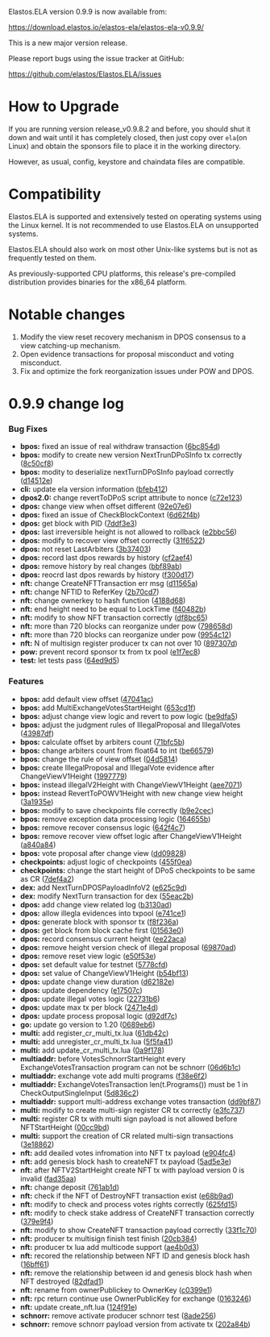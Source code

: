 Elastos.ELA version 0.9.9 is now available from:

  <https://download.elastos.io/elastos-ela/elastos-ela-v0.9.9/>

This is a new major version release.

Please report bugs using the issue tracker at GitHub:

  <https://github.com/elastos/Elastos.ELA/issues>

How to Upgrade
==============

If you are running version release_v0.9.8.2 and before, you should shut it down
and wait until it has completely closed, then just copy over `ela`(on Linux) 
and obtain the sponsors file to place it in the working directory.

However, as usual, config, keystore and chaindata files are compatible.

Compatibility
==============

Elastos.ELA is supported and extensively tested on operating systems
using the Linux kernel. It is not recommended to use Elastos.ELA on
unsupported systems.

Elastos.ELA should also work on most other Unix-like systems but is not
as frequently tested on them.

As previously-supported CPU platforms, this release's pre-compiled
distribution provides binaries for the x86_64 platform.

Notable changes
===============

1. Modify the view reset recovery mechanism in DPOS consensus to a view catching-up mechanism.
2. Open evidence transactions for proposal misconduct and voting misconduct.
3. Fix and optimize the fork reorganization issues under POW and DPOS.

0.9.9 change log
=================

### Bug Fixes

* **bpos:** fixed an issue of real withdraw transaction ([6bc854d](https://github.com/elastos/Elastos.ELA/commit/6bc854dfb5e9d2680c8293061578bfa09969a68e))
* **bpos:** modify to create new version NextTrunDPoSInfo tx correctly ([8c50cf8](https://github.com/elastos/Elastos.ELA/commit/8c50cf89002a6ed94bf25c8c3cf4b67ec4586d5b))
* **bpos:** modity to deserialize nextTurnDPoSInfo payload correctly ([d14512e](https://github.com/elastos/Elastos.ELA/commit/d14512e2add518030076064be228d80228619529))
* **cli:** update ela version information ([bfeb412](https://github.com/elastos/Elastos.ELA/commit/bfeb4120defed420f85841ba1cae0ecdda87ce10))
* **dpos2.0:** change revertToDPoS script attribute to nonce ([c72e123](https://github.com/elastos/Elastos.ELA/commit/c72e123cc02dd2d70f504b14fcd6b7132d7cf0a4))
* **dpos:** change view when offset different ([92e07e6](https://github.com/elastos/Elastos.ELA/commit/92e07e6aa32870162b9ade553dc29d6b61cc2c12))
* **dpos:** fixed an issue of CheckBlockContext ([6d62f4b](https://github.com/elastos/Elastos.ELA/commit/6d62f4b1514f3f672cbe2ec6b51bd6cacbd9c50a))
* **dpos:** get block with PID ([7ddf3e3](https://github.com/elastos/Elastos.ELA/commit/7ddf3e32e46118729194ff52dc8f6812818d184e))
* **dpos:** last irreversible height is not allowed to rollback ([e2bbc56](https://github.com/elastos/Elastos.ELA/commit/e2bbc563d78451d8bc9a961f4ec1bcf25e7c80c7))
* **dpos:** modify to recover view offset correctly ([31f6522](https://github.com/elastos/Elastos.ELA/commit/31f652289900c763028954760890eeb6075e93ab))
* **dpos:** not reset LastArbiters ([3b37403](https://github.com/elastos/Elastos.ELA/commit/3b37403ed5609afa14e30d36317d5f6aaf92f45f))
* **dpos:** record last dpos rewards by history ([cf2aef4](https://github.com/elastos/Elastos.ELA/commit/cf2aef49048810b2f60b18264582069c91e30aec))
* **dpos:** remove history by real changes ([bbf89ab](https://github.com/elastos/Elastos.ELA/commit/bbf89ab7f5e04981bb644702eb723a5210ce8c6d))
* **dpos:** reocrd last dpos rewards by history ([f300d17](https://github.com/elastos/Elastos.ELA/commit/f300d17bf9c1208a7798b36066b9b7a04fab1abc))
* **nft:** change CreateNFTTransaction err msg ([d11565a](https://github.com/elastos/Elastos.ELA/commit/d11565a5f40d641a6209f1c24c210b7f2cf0aa26))
* **nft:** change NFTID to ReferKey ([2b70cd7](https://github.com/elastos/Elastos.ELA/commit/2b70cd713ce3f1f73f4a751b962face875fc7fe0))
* **nft:** change ownerkey to hash function ([4188d68](https://github.com/elastos/Elastos.ELA/commit/4188d68c02e390880517535630ef5cdbd78cadd3))
* **nft:** end height need to be equal to LockTime ([f40482b](https://github.com/elastos/Elastos.ELA/commit/f40482b540c96cd4fe05181421422a11fd1b6008))
* **nft:** modify to show NFT transaction correctly ([df8bc65](https://github.com/elastos/Elastos.ELA/commit/df8bc655204e78179303241012d438008ec6ba5c))
* **nft:** more than 720 blocks can reorganize under pow ([798658d](https://github.com/elastos/Elastos.ELA/commit/798658d4599347d348d77766f79f3f51826a0ca4))
* **nft:** more than 720 blocks can reorganize under pow ([9954c12](https://github.com/elastos/Elastos.ELA/commit/9954c12adacb251ee6f1ba72152c4d3f4f412dfb))
* **nft:** N of multisign register producer tx can not over 10 ([897307d](https://github.com/elastos/Elastos.ELA/commit/897307df69183107312844f9fd9090f07d996da6))
* **pow:** prevent record sponsor tx from tx pool ([e1f7ec8](https://github.com/elastos/Elastos.ELA/commit/e1f7ec8b2a0d72a5ba2b36c658795cc737716215))
* **test:** let tests pass ([64ed9d5](https://github.com/elastos/Elastos.ELA/commit/64ed9d5720cc6887edddd9c68998161f6714e60f))


### Features

* **bpos:** add default view offset ([47041ac](https://github.com/elastos/Elastos.ELA/commit/47041ac31e981bac31501bae415d154afec8a7cd))
* **bpos:** add MultiExchangeVotesStartHeight ([653cd1f](https://github.com/elastos/Elastos.ELA/commit/653cd1fa8775b5e18c3e24d243c01c2f73fb6f87))
* **bpos:** adjust change view logic and revert to pow logic ([be9dfa5](https://github.com/elastos/Elastos.ELA/commit/be9dfa5853de800a763dd6fde5a5915f98a2ed80))
* **bpos:** adjust the judgment rules of IllegalProposal and IllegalVotes ([43987df](https://github.com/elastos/Elastos.ELA/commit/43987dfbbb6613f89ddde9ce51c550ed489e69d3))
* **bpos:** calculate offset by arbiters count ([71bfc5b](https://github.com/elastos/Elastos.ELA/commit/71bfc5ba4c6b04d3a04394d022a5922583e7a074))
* **bpos:** change arbiters count from float64 to int ([be66579](https://github.com/elastos/Elastos.ELA/commit/be665791dab110810d167e9f601c9f9db054009f))
* **bpos:** change the rule of view offset ([04d5814](https://github.com/elastos/Elastos.ELA/commit/04d5814361b8a18bf9b2b5d66705f86dd93ca398))
* **bpos:** create IllegalProposal and IllegalVote evidence after ChangeViewV1Height ([1997779](https://github.com/elastos/Elastos.ELA/commit/1997779cc29d5484b13ea5f2a6340b52b58f1530))
* **bpos:** instead illegalV2Height with ChangeViewV1Height ([aee7071](https://github.com/elastos/Elastos.ELA/commit/aee7071f9cc3d331db9f38e35c072c745b42f4bf))
* **bpos:** instead RevertToPOWV1Height with new change view height ([3a1935e](https://github.com/elastos/Elastos.ELA/commit/3a1935e7739f7051470d642afbbd2386ba408b82))
* **bpos:** modify to save checkpoints file correctly ([b9e2cec](https://github.com/elastos/Elastos.ELA/commit/b9e2cec537e1c352b8bf898d98eca3f927ec9ab0))
* **bpos:** remove exception data processing logic ([164655b](https://github.com/elastos/Elastos.ELA/commit/164655be7b28aeb3829b46dffdc267e927b4d069))
* **bpos:** remove recover consensus logic ([642f4c7](https://github.com/elastos/Elastos.ELA/commit/642f4c72bf1f775d712ae7a6a1ed1fd12b1a9e2d))
* **bpos:** remove recover view offset logic after ChangeViewV1Height ([a840a84](https://github.com/elastos/Elastos.ELA/commit/a840a84a7e1f95cb330925c80c1f9cf9f1a0697e))
* **bpos:** vote proposal after change view ([dd09828](https://github.com/elastos/Elastos.ELA/commit/dd09828db0f03252620684552f5cebd0469bbf76))
* **checkpoints:** adjust logic of checkpoints ([455f0ea](https://github.com/elastos/Elastos.ELA/commit/455f0ea18692adf5ee473c91866872001f656835))
* **checkpoints:** change the start height of DPoS checkpoints to be same as CR ([7def4a2](https://github.com/elastos/Elastos.ELA/commit/7def4a2a3b664e958d9f53493e2bd3e1c1f5da2c))
* **dex:** add NextTurnDPOSPayloadInfoV2 ([e625c9d](https://github.com/elastos/Elastos.ELA/commit/e625c9d18fd6557b72cbf628ed658f6dce91d014))
* **dex:** modify NextTurn transaction for dex ([55eac2b](https://github.com/elastos/Elastos.ELA/commit/55eac2b35e46ce434d5d17ecf451c780024d6d2d))
* **dpos:** add change view related log ([b3130ad](https://github.com/elastos/Elastos.ELA/commit/b3130ad89fab5bc41d1834ca3fe4cc5b9773455a))
* **dpos:** allow illegla evidences into txpool ([e741ce1](https://github.com/elastos/Elastos.ELA/commit/e741ce1ed699443722561145aa110e2baa849f44))
* **dpos:** generate block with sponsor tx ([f8f236a](https://github.com/elastos/Elastos.ELA/commit/f8f236a83450bfaa09df0859a7a6b513cef974b5))
* **dpos:** get block from block cache first ([01563e0](https://github.com/elastos/Elastos.ELA/commit/01563e0e9d001863db6a17252a7b8835b51fc79e))
* **dpos:** record consensus current height ([ee22aca](https://github.com/elastos/Elastos.ELA/commit/ee22acabc00d6d505f15d9a484943453d7300dbb))
* **dpos:** remove height version check of illegal proposal ([69870ad](https://github.com/elastos/Elastos.ELA/commit/69870ad92cf0a56ea4e7b92ce62283eb320db829))
* **dpos:** remove reset view logic ([e50f53e](https://github.com/elastos/Elastos.ELA/commit/e50f53e49d7fe96af292cef23bcaadf760e8f67b))
* **dpos:** set default value for testnet ([5778cfd](https://github.com/elastos/Elastos.ELA/commit/5778cfdbe65c0477169d606c98737a261daa4165))
* **dpos:** set value of ChangeViewV1Height ([b54bf13](https://github.com/elastos/Elastos.ELA/commit/b54bf1394a25f691dc1f6f2c79e20527746e4f79))
* **dpos:** update change view duration ([d62182e](https://github.com/elastos/Elastos.ELA/commit/d62182e2aa660688c329ea9d2603f7ca466f8616))
* **dpos:** update dependency ([e17507c](https://github.com/elastos/Elastos.ELA/commit/e17507c7cb1640055ce6ec89bb0e3fec70f798be))
* **dpos:** update illegal votes logic ([22731b6](https://github.com/elastos/Elastos.ELA/commit/22731b6c12aa34f680bb126a180457c9bdac8e71))
* **dpos:** update max tx per block ([2471e4d](https://github.com/elastos/Elastos.ELA/commit/2471e4d369fe8f9dd48f11bc4c569a8998e61697))
* **dpos:** update process proposal logic ([d92df7c](https://github.com/elastos/Elastos.ELA/commit/d92df7c0b6e5041bf5df7e35cc9599d76322a08b))
* **go:** update go version to 1.20 ([0689eb6](https://github.com/elastos/Elastos.ELA/commit/0689eb6e5253499c5b9c869b7df937b7f58997a2))
* **multi:** add register_cr_multi_tx.lua ([61db42c](https://github.com/elastos/Elastos.ELA/commit/61db42cb2b6beef82d1b90a0db2faeb1a9c6cf21))
* **multi:** add unregister_cr_multi_tx.lua ([5f5fa41](https://github.com/elastos/Elastos.ELA/commit/5f5fa413a3297d7c3f26b3517abc110aece11846))
* **multi:** add update_cr_multi_tx.lua ([0a9f178](https://github.com/elastos/Elastos.ELA/commit/0a9f178488b0ee660f6cbb6eab5fa67f89c9bc31))
* **multiaddr:** before VotesSchnorrStartHeight every ExchangeVotesTransaction  program can not be schnorr ([06d6b1c](https://github.com/elastos/Elastos.ELA/commit/06d6b1ce05224f797fa2e36b622d8b6c76db2b55))
* **multiaddr:** exchange vote add multi programs ([f38e6f2](https://github.com/elastos/Elastos.ELA/commit/f38e6f298c67b032f75b09ce255a1a9577e683e2))
* **multiaddr:** ExchangeVotesTransaction  len(t.Programs()) must be 1 in CheckOutputSingleInput ([5d836c2](https://github.com/elastos/Elastos.ELA/commit/5d836c28898ff75ebea416be77682fbf1a64c082))
* **multiaddr:** support multi-address exchange votes transaction ([dd9bf87](https://github.com/elastos/Elastos.ELA/commit/dd9bf87cec0834c79968b8005b9031e6b813dd1d))
* **multi:** modify to create multi-sign register CR tx correctly ([e3fc737](https://github.com/elastos/Elastos.ELA/commit/e3fc7379435c2323e68bbcb0261b3f77bcf2d5ad))
* **multi:** register CR tx with multi sign payload is not allowed before NFTStartHeight ([00cc9bd](https://github.com/elastos/Elastos.ELA/commit/00cc9bdc1c016ba817f5e3031f1960ac1c65fb51))
* **multi:** support the creation of CR related multi-sign transactions ([3e18862](https://github.com/elastos/Elastos.ELA/commit/3e18862d4f1ab8121b2c6353d3a1f80a67299439))
* **nft:** add deailed votes infromation into NFT tx payload ([e904fc4](https://github.com/elastos/Elastos.ELA/commit/e904fc40a4bf558c005a351d949568a218d902c0))
* **nft:** add genesis block hash to createNFT tx payload ([5ad5e3e](https://github.com/elastos/Elastos.ELA/commit/5ad5e3ef62e21cc2b0c9cdd6609941baaaa2f85c))
* **nft:** after NFTV2StartHeight create NFT tx with payload version 0 is invalid ([fad35aa](https://github.com/elastos/Elastos.ELA/commit/fad35aabe17e0df39cf747fa1bb50c897c7aee5b))
* **nft:** change deposit ([761ab1d](https://github.com/elastos/Elastos.ELA/commit/761ab1d384b1c897b020334a4af5542a1bb97aae))
* **nft:** check if the NFT of DestroyNFT transaction exist ([e68b9ad](https://github.com/elastos/Elastos.ELA/commit/e68b9ad37d99ff9ce655ca0c54ee05465f8cab20))
* **nft:** modify to check and process votes rights correctly ([625fd15](https://github.com/elastos/Elastos.ELA/commit/625fd1559d94c5fdb994818a62f738c2716a75d1))
* **nft:** modify to check stake address of CreateNFT transaction correctly ([379e9f4](https://github.com/elastos/Elastos.ELA/commit/379e9f40a8119f9388d06c5f1323256928ce62af))
* **nft:** modify to show CreateNFT transaction payload correctly ([33f1c70](https://github.com/elastos/Elastos.ELA/commit/33f1c70e5c8ea3e70ce9fcbce6fa355900694cd9))
* **nft:** producer tx  multisign finish test finish ([20cb384](https://github.com/elastos/Elastos.ELA/commit/20cb384e865058c6ec5ebf1fa6a2331968be649d))
* **nft:** producer tx lua add multicode support ([ae4b0d3](https://github.com/elastos/Elastos.ELA/commit/ae4b0d3884ab3e6dbd0c8a1796389cc7ca8c9c4b))
* **nft:** recored the relationship between NFT ID and genesis block hash ([16bff61](https://github.com/elastos/Elastos.ELA/commit/16bff6154ca742bd1b3cfc8acceb09893878efda))
* **nft:** remove the relationship between id and genesis block hash when NFT destroyed ([82dfad1](https://github.com/elastos/Elastos.ELA/commit/82dfad141bdc53443ffdc19faf57d9bd0413413e))
* **nft:** rename from ownerPublickey to OwnerKey ([c0399e1](https://github.com/elastos/Elastos.ELA/commit/c0399e1bf2856334412552a5f5653efc6eb19ce8))
* **nft:** rpc return continue use OwnerPublicKey for exchange ([0163246](https://github.com/elastos/Elastos.ELA/commit/0163246eee919a2243b03022245b62904a20dd73))
* **nft:** update create_nft.lua ([124f91e](https://github.com/elastos/Elastos.ELA/commit/124f91eb75af2aa5239e001d245eb452fda5b420))
* **schnorr:** remove activate producer schnorr test ([8ade256](https://github.com/elastos/Elastos.ELA/commit/8ade25611208f8ff0aa3aa9ad727a4dd0d0a039f))
* **schnorr:** remove schnorr payload version from activate tx ([202a84b](https://github.com/elastos/Elastos.ELA/commit/202a84bf4aaa64add2279d776622c8c27c21de7b))
